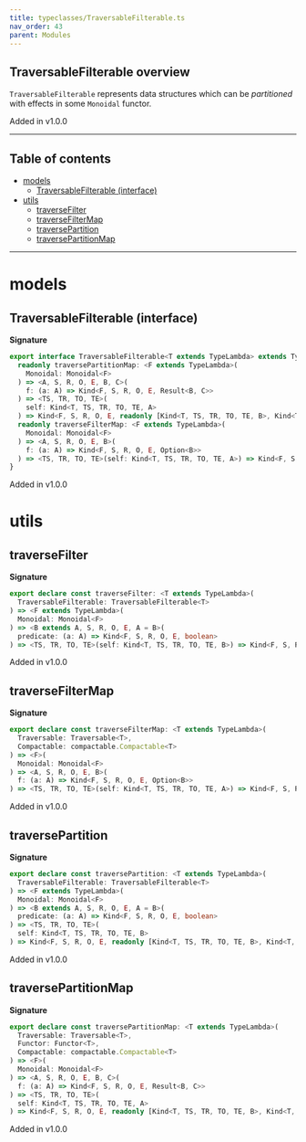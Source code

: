 ```yaml
---
title: typeclasses/TraversableFilterable.ts
nav_order: 43
parent: Modules
---
```


## TraversableFilterable overview

`TraversableFilterable` represents data structures which can be _partitioned_ with effects in some `Monoidal` functor.

Added in v1.0.0

---

<h2 class="text-delta">Table of contents</h2>

- [models](#models)
  - [TraversableFilterable (interface)](#traversablefilterable-interface)
- [utils](#utils)
  - [traverseFilter](#traversefilter)
  - [traverseFilterMap](#traversefiltermap)
  - [traversePartition](#traversepartition)
  - [traversePartitionMap](#traversepartitionmap)

---

# models

## TraversableFilterable (interface)

**Signature**

```ts
export interface TraversableFilterable<T extends TypeLambda> extends TypeClass<T> {
  readonly traversePartitionMap: <F extends TypeLambda>(
    Monoidal: Monoidal<F>
  ) => <A, S, R, O, E, B, C>(
    f: (a: A) => Kind<F, S, R, O, E, Result<B, C>>
  ) => <TS, TR, TO, TE>(
    self: Kind<T, TS, TR, TO, TE, A>
  ) => Kind<F, S, R, O, E, readonly [Kind<T, TS, TR, TO, TE, B>, Kind<T, TS, TR, TO, TE, C>]>
  readonly traverseFilterMap: <F extends TypeLambda>(
    Monoidal: Monoidal<F>
  ) => <A, S, R, O, E, B>(
    f: (a: A) => Kind<F, S, R, O, E, Option<B>>
  ) => <TS, TR, TO, TE>(self: Kind<T, TS, TR, TO, TE, A>) => Kind<F, S, R, O, E, Kind<T, TS, TR, TO, TE, B>>
}
```

Added in v1.0.0

# utils

## traverseFilter

**Signature**

```ts
export declare const traverseFilter: <T extends TypeLambda>(
  TraversableFilterable: TraversableFilterable<T>
) => <F extends TypeLambda>(
  Monoidal: Monoidal<F>
) => <B extends A, S, R, O, E, A = B>(
  predicate: (a: A) => Kind<F, S, R, O, E, boolean>
) => <TS, TR, TO, TE>(self: Kind<T, TS, TR, TO, TE, B>) => Kind<F, S, R, O, E, Kind<T, TS, TR, TO, TE, B>>
```

Added in v1.0.0

## traverseFilterMap

**Signature**

```ts
export declare const traverseFilterMap: <T extends TypeLambda>(
  Traversable: Traversable<T>,
  Compactable: compactable.Compactable<T>
) => <F>(
  Monoidal: Monoidal<F>
) => <A, S, R, O, E, B>(
  f: (a: A) => Kind<F, S, R, O, E, Option<B>>
) => <TS, TR, TO, TE>(self: Kind<T, TS, TR, TO, TE, A>) => Kind<F, S, R, O, E, Kind<T, TS, TR, TO, TE, B>>
```

Added in v1.0.0

## traversePartition

**Signature**

```ts
export declare const traversePartition: <T extends TypeLambda>(
  TraversableFilterable: TraversableFilterable<T>
) => <F extends TypeLambda>(
  Monoidal: Monoidal<F>
) => <B extends A, S, R, O, E, A = B>(
  predicate: (a: A) => Kind<F, S, R, O, E, boolean>
) => <TS, TR, TO, TE>(
  self: Kind<T, TS, TR, TO, TE, B>
) => Kind<F, S, R, O, E, readonly [Kind<T, TS, TR, TO, TE, B>, Kind<T, TS, TR, TO, TE, B>]>
```

Added in v1.0.0

## traversePartitionMap

**Signature**

```ts
export declare const traversePartitionMap: <T extends TypeLambda>(
  Traversable: Traversable<T>,
  Functor: Functor<T>,
  Compactable: compactable.Compactable<T>
) => <F>(
  Monoidal: Monoidal<F>
) => <A, S, R, O, E, B, C>(
  f: (a: A) => Kind<F, S, R, O, E, Result<B, C>>
) => <TS, TR, TO, TE>(
  self: Kind<T, TS, TR, TO, TE, A>
) => Kind<F, S, R, O, E, readonly [Kind<T, TS, TR, TO, TE, B>, Kind<T, TS, TR, TO, TE, C>]>
```

Added in v1.0.0
